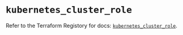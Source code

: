 # `kubernetes_cluster_role`

Refer to the Terraform Registory for docs: [`kubernetes_cluster_role`](https://registry.terraform.io/providers/hashicorp/kubernetes/2.23.0/docs/resources/cluster_role).
